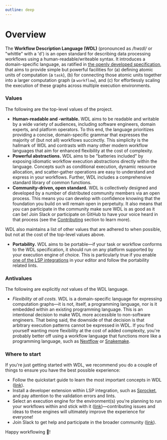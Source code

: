 ```yaml
---
outline: deep
---
```


# Overview

The **Workflow Description Language (WDL)** (pronounced as _/hwɪdl/_ or "whittle" with a
'd') is an open standard for describing data processing workflows using a
human-readable/writeable syntax. It introduces a domain-specific language, as ratified
in [the openly developed specification][specification], that aims to provide simple but
powerful facilities for (a) defining atomic units of computation (a `task`), (b) for
connecting those atomic units together into a larger computation graph (a `workflow`),
and (c) for effortlessly scaling the execution of these graphs across multiple execution
environments.

### Values

The following are the top-level values of the project.

- **Human-readable and -writable.** WDL aims to be readable and writable by a wide
  variety of audiences, including software engineers, domain experts, and platform
  operators. To this end, the language prioritizes providing a concise, domain-specific
  grammar that expresses the majority of (but not all) workflows succinctly. This
  simplicity is the hallmark of WDL and contrasts with many other modern workflow
  languages that aim for enhanced flexibility at the cost of complexity.
- **Powerful abstractions.** WDL aims to be "batteries included" by exposing idiomatic
  workflow execution abstractions directly within the language. Concepts such
  as conditional execution, dynamic resource allocation, and scatter-gather operations
  are easy to understand and express in your workflows. Further, WDL includes a
  comprehensive standard library of common functions.
- **Community-driven, open standard.** WDL is collectively designed and developed by a
  number of distributed community members via an open process. This means you can
  develop with confidence knowing that the foundation you build on will remain open in
  perpetuity. It also means that _you_ can participate in the community make sure WDL is
  as good as it can be! Join Slack or participate on GitHub to have your voice heard in
  that process (see the [Contributing][contributing] section to learn more).

WDL also maintains a list of other values that are adhered to when possible, but not at
the cost of the top-level values above.

- **Portability.** WDL aims to be portable—if your task or workflow conforms to the WDL
  specification, it should run on any platform supported by your execution engine of
  choice. This is particularly true if you enable [one of the LSP
  integrations](./getting-started/ecosystem.md#ide-support) in your editor and follow
  the portability related lints.

### Antivalues

The following are explicitly _not_ values of the WDL language.

- _Flexibility at all costs._ WDL is a domain-specific language for expressing
  computation graphs—it is not, itself, a programming language, nor is it embedded
  within an existing programming language. This is an intentional decision to make WDL
  more accessible to non-software engineers. That being said, the downside of that
  decision is that arbitrary execution patterns cannot be expressed in WDL. If you find
  yourself wanting more flexibility at the cost of added complexity, you're probably
  better off using a workflow language that functions more like a programming language,
  such as [Nextflow] or [Snakemake].

### Where to start

If you're just getting started with WDL, we recommend you do a couple of things to
ensure you have the best possible experience:

* Follow the quickstart guide to learn the most important concepts in WDL
  ([link](./getting-started/quickstart.md)).
* Install a developer extension within LSP integration, such as
  [Sprocket][sprocket-ext], and pay attention to the validation errors and lints.
* Select an execution engine for the environment(s) you're planning to run your
  workflows within and stick with it
  ([link](./getting-started/ecosystem.md#execution-engines))—contributing issues and ideas to these
  engines will ultimately improve the experience for everyone!
* Join Slack to get help and participate in the broader community ([link][slack-invite]).

Happy workflowing 👋!

[contributing]: ./getting-started/contributing.md
[Nextflow]: https://nextflow.io 
[Snakemake]: https://snakemake.readthedocs.io/en/stable
[specification]: https://github.com/openwdl/wdl
[sprocket-ext]:
    https://marketplace.visualstudio.com/items?itemName=stjude-rust-labs.sprocket-vscode
[slack-invite]:
    https://join.slack.com/t/openwdl/shared_invite/zt-ctmj4mhf-cFBNxIiZYs6SY9HgM9UAVw
